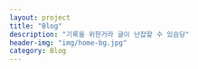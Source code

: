 ```yaml
---
layout: project
title: "Blog"
description: "기록을 위한거라 글이 난잡할 수 있슴당"
header-img: "img/home-bg.jpg"
category: Blog
---
```

